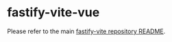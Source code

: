 # fastify-vite-vue

Please refer to the main [fastify-vite repository README](https://github.com/terixjs/fastify-vite/blob/main/README.md).
